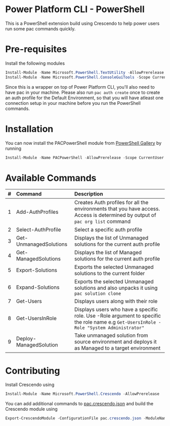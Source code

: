 # Power Platform CLI - PowerShell
This is a PowerShell extension build using Crescendo to help power users run some pac commands quickly.

# Pre-requisites

Install the following modules

```powershell
Install-Module -Name Microsoft.PowerShell.TextUtility -AllowPrerelease -Scope CurrentUser
Install-Module -Name Microsoft.PowerShell.ConsoleGuiTools -Scope CurrentUser
```

Since this is a wrapper on top of Power Platform CLI, you'll also need to have pac in your machine. Please also run `pac auth create` once to create an auth profile for the Default Environment, so that you will have atleast one connection setup in your machine before you run the PowerShell commands.

# Installation

You can now install the PACPowerShell module from [PowerShell Gallery](https://www.powershellgallery.com/packages/PACPowerShell/) by running

```powershell
Install-Module -Name PACPowerShell -AllowPrerelease -Scope CurrentUser
```
# Available Commands

| # | Command | Description |
| :--- | :--- | :--- |
| 1 | Add-AuthProfiles | Creates Auth profiles for all the environments that you have access. Access is determined by output of `pac org list` command |
| 2 | Select-AuthProfile | Select a specific auth profile |
| 3 | Get-UnmanagedSolutions | Displays the list of Unmanaged solutions for the current auth profile |
| 4 | Get-ManagedSolutions | Displays the list of Managed solutions for the current auth profile |
| 5 | Export-Solutions | Exports the selected Unmanaged solutions to the current folder |
| 6 | Expand-Solutions | Exports the selected Unmanaged solutions and also unpacks it using `pac solution clone` |
| 7 | Get-Users | Displays users along with their role |
| 8 | Get-UsersInRole | Displays users who have a specific role. Use -Role argument to specific the role name e.g `Get-UsersInRole -Role "System Administrator"` |
| 9 | Deploy-ManagedSolution | Take unmanaged solution from source environment and deploys it as Managed to a target environment |

# Contributing

Install Crescendo using

```powershell
Install-Module -Name Microsoft.PowerShell.Crescendo -AllowPrerelease
```

You can add additional commands to [pac.crescendo.json](./pac.crescendo.json) and build the Crescendo module using

```powershell
Export-CrescendoModule -ConfigurationFile pac.crescendo.json -ModuleName PACPowerShell -Force; Import-Module ./PACPowerShell.psd1 -Force
```
